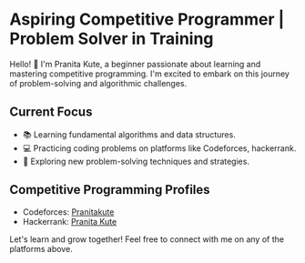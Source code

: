 # Aspiring Competitive Programmer | Problem Solver in Training

Hello! 👋 I'm Pranita Kute, a beginner passionate about learning and mastering competitive programming. I'm excited to embark on this journey of problem-solving and algorithmic challenges.

## Current Focus

- 📚 Learning fundamental algorithms and data structures.
- 💻 Practicing coding problems on platforms like Codeforces, hackerrank.
- 🌱 Exploring new problem-solving techniques and strategies.

## Competitive Programming Profiles
- Codeforces: [Pranitakute](https://codeforces.com/profile/Pranitakute)
- Hackerrank: [Pranita Kute](https://www.hackerrank.com/profile/pranitakute11)

Let's learn and grow together! Feel free to connect with me on any of the platforms above.
